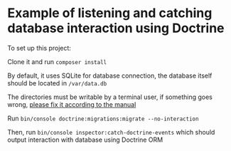 # Example of listening and catching database interaction using Doctrine

To set up this project:

Clone it and run `composer install` 

By default, it uses SQLite for database connection, the database itself should be located in `/var/data.db`

The directories must be writable by a terminal user, if something goes wrong, [please fix it according to the manual](https://symfony.com/doc/current/setup/file_permissions.html)

Run `bin/console doctrine:migrations:migrate --no-interaction`

Then, run `bin/console inspector:catch-doctrine-events` which should output interaction with database using Doctrine ORM
